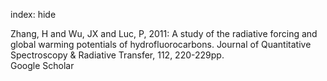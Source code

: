 index: hide

<div class="Citation">

  <div class="Citation-body">
    <div class="Citation-text">Zhang, H and Wu, JX and Luc, P, 2011: A study of the radiative forcing and global warming potentials of hydrofluorocarbons. <span class="Article-journal">Journal of Quantitative Spectroscopy & Radiative Transfer, </span><span class="Article-volume">112, </span>220-229pp.</div>
    <div class="Citation-links">
      <div class="CitationLink" data-href="https://scholar.google.com/scholar?q=A+study+of+the+radiative+forcing+and+global+warming+potentials+of+hydrofluorocarbons">
        <div class="CitationLink-icon CitationLink-Scholar"></div>
        <div class="CitationLink-text">Google Scholar</div>
      </div>
    </div>
  </div>
</div>


<div class="Citation-copy">

</div>